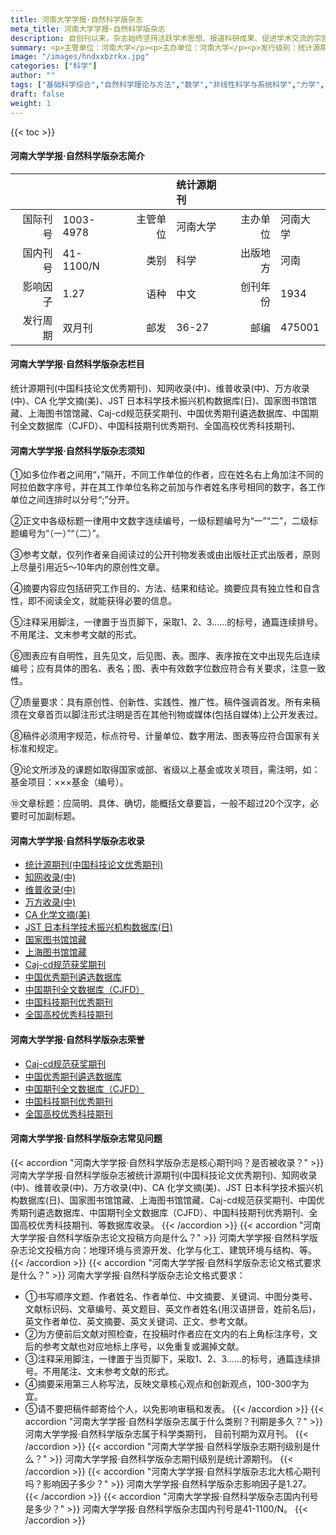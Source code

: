 ```yaml
---
title: 河南大学学报·自然科学版杂志
meta_title: 河南大学学报·自然科学版杂志
description: 自创刊以来，杂志始终坚持活跃学术思想、报道科研成果、促进学术交流的宗旨，立足河南大学，面向社会，致力于展现学者风范，推动科学技术研究，为社会精神文明和经济建设服务。它涵盖了数学、现代物理与材料科学、化学与化工、地理环境与资源开发、生命科学、自动化基础理论与信息技术、建筑环境与结构、科学技术研究等多个学科领域，主要刊登这些领域内的创新性内容，以及数据翔实、表述规范的基础理论及应用研究的学术论文。 该期刊拥有一支由知名学者和专家组成的编辑团队，他们具有丰富的学术经验和审稿经验。期刊实行严格的审稿制度，每一篇投稿都会经过多轮评审和修改，以确保论文的学术质量和创新性。同时，期刊还注重与作者的沟通和交流，为作者提供有针对性的修改建议和指导，帮助作者提升论文质量。 《河南大学学报（自然科学版）》在学术界享有很高的声誉和影响力，其发表的文章具有较高的学术水平和实践价值，得到了广大读者的广泛关注和引用。该期刊已被多个知名数据库收录，如中国知网、万方数据等，是河南大学主管的国家重点学术期刊之一。 近年来，《河南大学学报（自然科学版）》在学术领域取得了显著的成绩和进步，其学术影响力和评价指标持续提升。未来，该期刊将继续坚持其宗旨，加强与国内外知名学术机构和学者的合作与交流，不断拓展学术领域和研究方向，为学术界提供更加丰富的学术资源和研究视角，为推动科学技术研究和学术交流做出更大的贡献。
summary: <p>主管单位：河南大学</p><p>主办单位：河南大学</p><p>发行级别：统计源期刊</p><p>发行周期：双月刊</p>
image: "/images/hndxxbzrkx.jpg"
categories: ["科学"]
author: ""
tags: ["基础科学综合","自然科学理论与方法","数学","非线性科学与系统科学","力学","物理学","生物学","天文学","自然地理学测绘学","气象学","海洋学","地质学","地球物理学","资源科学",]
draft: false
weight: 1
---
```


{{< toc >}}

#### 河南大学学报·自然科学版杂志简介
|               |                               |               | 统计源期刊        |               |                           |
| ------------: | :---------------------------- | ------------: | :---------------------------- | ------------: | :------------------------ |
| 国际刊号      | 1003-4978   | 主管单位      | 河南大学     | 主办单位      | 河南大学     |
| 国内刊号      | 41-1100/N        | 类别          | 科学       | 出版地方      | 河南           |
| 影响因子      | 1.27        | 语种          | 中文             | 创刊年份      | 1934    |
| 发行周期      | 双月刊    | 邮发          | 36-27              | 邮编          | 475001      |

#### 河南大学学报·自然科学版杂志栏目
<span>统计源期刊(中国科技论文优秀期刊)</span>、<span>知网收录(中)</span>、<span>维普收录(中)</span>、<span>万方收录(中)</span>、<span>CA 化学文摘(美)</span>、<span>JST 日本科学技术振兴机构数据库(日)</span>、<span>国家图书馆馆藏</span>、<span>上海图书馆馆藏</span>、<span>Caj-cd规范获奖期刊</span>、<span>中国优秀期刊遴选数据库</span>、<span>中国期刊全文数据库（CJFD）</span>、<span>中国科技期刊优秀期刊</span>、<span>全国高校优秀科技期刊</span>、

#### 河南大学学报·自然科学版杂志须知
<p><p>
	①如多位作者之间用“，”隔开，不同工作单位的作者，应在姓名右上角加注不同的阿拉伯数字序号，并在其工作单位名称之前加与作者姓名序号相同的数字，各工作单位之间连排时以分号“;”分开。
</p><p>
	②正文中各级标题一律用中文数字连续编号，一级标题编号为“一”“二”，二级标题编号为“（一）”“（二）”。
</p><p>
	③参考文献，仅列作者亲自阅读过的公开刊物发表或由出版社正式出版者，原则上尽量引用近5～10年内的原创性文章。
</p><p>
	④摘要内容应包括研究工作目的、方法、结果和结论。摘要应具有独立性和自含性，即不阅读全文，就能获得必要的信息。
</p><p>
	⑤注释采用脚注，一律置于当页脚下，采取1、2、3……的标号，通篇连续排号。不用尾注、文末参考文献的形式。
</p><p>
	⑥图表应有自明性，且先见文，后见图、表。图序、表序按在文中出现先后连续编号；应有具体的图名、表名；图、表中有效数字位数应符合有关要求，注意一致性。
</p><p>
	⑦质量要求：具有原创性、创新性、实践性、推广性。稿件强调首发。所有来稿须在文章首页以脚注形式注明是否在其他刊物或媒体(包括自媒体)上公开发表过。
</p><p>
	⑧稿件必须用字规范，标点符号、计量单位、数字用法、图表等应符合国家有关标准和规定。
</p><p>
	⑨论文所涉及的课题如取得国家或部、省级以上基金或攻关项目，需注明，如：基金项目：×××基金（编号）。
</p><p>
	⑩文章标题：应简明、具体、确切，能概括文章要旨，一般不超过20个汉字，必要时可加副标题。
</p></p>


#### 河南大学学报·自然科学版杂志收录
<ul>
    <li class="inline-block">
        <a class="bg-theme-light hover:bg-primary dark:bg-darkmode-theme-light dark:hover:bg-darkmode-primary dark:hover:text-dark m-1 block rounded px-3 py-1 hover:text-white" href="#河南大学学报·自然科学版杂志收录">
        统计源期刊(中国科技论文优秀期刊)
        </a>
    </li>
    <li class="inline-block">
        <a class="bg-theme-light hover:bg-primary dark:bg-darkmode-theme-light dark:hover:bg-darkmode-primary dark:hover:text-dark m-1 block rounded px-3 py-1 hover:text-white" href="#河南大学学报·自然科学版杂志收录">
        知网收录(中)
        </a>
    </li>
    <li class="inline-block">
        <a class="bg-theme-light hover:bg-primary dark:bg-darkmode-theme-light dark:hover:bg-darkmode-primary dark:hover:text-dark m-1 block rounded px-3 py-1 hover:text-white" href="#河南大学学报·自然科学版杂志收录">
        维普收录(中)
        </a>
    </li>
    <li class="inline-block">
        <a class="bg-theme-light hover:bg-primary dark:bg-darkmode-theme-light dark:hover:bg-darkmode-primary dark:hover:text-dark m-1 block rounded px-3 py-1 hover:text-white" href="#河南大学学报·自然科学版杂志收录">
        万方收录(中)
        </a>
    </li>
    <li class="inline-block">
        <a class="bg-theme-light hover:bg-primary dark:bg-darkmode-theme-light dark:hover:bg-darkmode-primary dark:hover:text-dark m-1 block rounded px-3 py-1 hover:text-white" href="#河南大学学报·自然科学版杂志收录">
        CA 化学文摘(美)
        </a>
    </li>
    <li class="inline-block">
        <a class="bg-theme-light hover:bg-primary dark:bg-darkmode-theme-light dark:hover:bg-darkmode-primary dark:hover:text-dark m-1 block rounded px-3 py-1 hover:text-white" href="#河南大学学报·自然科学版杂志收录">
        JST 日本科学技术振兴机构数据库(日)
        </a>
    </li>
    <li class="inline-block">
        <a class="bg-theme-light hover:bg-primary dark:bg-darkmode-theme-light dark:hover:bg-darkmode-primary dark:hover:text-dark m-1 block rounded px-3 py-1 hover:text-white" href="#河南大学学报·自然科学版杂志收录">
        国家图书馆馆藏
        </a>
    </li>
    <li class="inline-block">
        <a class="bg-theme-light hover:bg-primary dark:bg-darkmode-theme-light dark:hover:bg-darkmode-primary dark:hover:text-dark m-1 block rounded px-3 py-1 hover:text-white" href="#河南大学学报·自然科学版杂志收录">
        上海图书馆馆藏
        </a>
    </li>
    <li class="inline-block">
        <a class="bg-theme-light hover:bg-primary dark:bg-darkmode-theme-light dark:hover:bg-darkmode-primary dark:hover:text-dark m-1 block rounded px-3 py-1 hover:text-white" href="#河南大学学报·自然科学版杂志收录">
        Caj-cd规范获奖期刊
        </a>
    </li>
    <li class="inline-block">
        <a class="bg-theme-light hover:bg-primary dark:bg-darkmode-theme-light dark:hover:bg-darkmode-primary dark:hover:text-dark m-1 block rounded px-3 py-1 hover:text-white" href="#河南大学学报·自然科学版杂志收录">
        中国优秀期刊遴选数据库
        </a>
    </li>
    <li class="inline-block">
        <a class="bg-theme-light hover:bg-primary dark:bg-darkmode-theme-light dark:hover:bg-darkmode-primary dark:hover:text-dark m-1 block rounded px-3 py-1 hover:text-white" href="#河南大学学报·自然科学版杂志收录">
        中国期刊全文数据库（CJFD）
        </a>
    </li>
    <li class="inline-block">
        <a class="bg-theme-light hover:bg-primary dark:bg-darkmode-theme-light dark:hover:bg-darkmode-primary dark:hover:text-dark m-1 block rounded px-3 py-1 hover:text-white" href="#河南大学学报·自然科学版杂志收录">
        中国科技期刊优秀期刊
        </a>
    </li>
    <li class="inline-block">
        <a class="bg-theme-light hover:bg-primary dark:bg-darkmode-theme-light dark:hover:bg-darkmode-primary dark:hover:text-dark m-1 block rounded px-3 py-1 hover:text-white" href="#河南大学学报·自然科学版杂志收录">
        全国高校优秀科技期刊
        </a>
    </li>
</ul>



#### 河南大学学报·自然科学版杂志荣誉
<ul>
    <li class="inline-block">
        <a class="bg-theme-light hover:bg-primary dark:bg-darkmode-theme-light dark:hover:bg-darkmode-primary dark:hover:text-dark m-1 block rounded px-3 py-1 hover:text-white" href="#河南大学学报·自然科学版杂志荣誉">
        Caj-cd规范获奖期刊
        </a>
    </li>
    <li class="inline-block">
        <a class="bg-theme-light hover:bg-primary dark:bg-darkmode-theme-light dark:hover:bg-darkmode-primary dark:hover:text-dark m-1 block rounded px-3 py-1 hover:text-white" href="#河南大学学报·自然科学版杂志荣誉">
        中国优秀期刊遴选数据库
        </a>
    </li>
    <li class="inline-block">
        <a class="bg-theme-light hover:bg-primary dark:bg-darkmode-theme-light dark:hover:bg-darkmode-primary dark:hover:text-dark m-1 block rounded px-3 py-1 hover:text-white" href="#河南大学学报·自然科学版杂志荣誉">
        中国期刊全文数据库（CJFD）
        </a>
    </li>
    <li class="inline-block">
        <a class="bg-theme-light hover:bg-primary dark:bg-darkmode-theme-light dark:hover:bg-darkmode-primary dark:hover:text-dark m-1 block rounded px-3 py-1 hover:text-white" href="#河南大学学报·自然科学版杂志荣誉">
        中国科技期刊优秀期刊
        </a>
    </li>
    <li class="inline-block">
        <a class="bg-theme-light hover:bg-primary dark:bg-darkmode-theme-light dark:hover:bg-darkmode-primary dark:hover:text-dark m-1 block rounded px-3 py-1 hover:text-white" href="#河南大学学报·自然科学版杂志荣誉">
        全国高校优秀科技期刊
        </a>
    </li>
</ul>












#### 河南大学学报·自然科学版杂志常见问题
{{< accordion "河南大学学报·自然科学版杂志是核心期刊吗？是否被收录？" >}}
河南大学学报·自然科学版杂志被统计源期刊(中国科技论文优秀期刊)、知网收录(中)、维普收录(中)、万方收录(中)、CA 化学文摘(美)、JST 日本科学技术振兴机构数据库(日)、国家图书馆馆藏、上海图书馆馆藏、Caj-cd规范获奖期刊、中国优秀期刊遴选数据库、中国期刊全文数据库（CJFD）、中国科技期刊优秀期刊、全国高校优秀科技期刊、等数据库收录。
{{< /accordion >}}
{{< accordion "河南大学学报·自然科学版杂志论文投稿方向是什么？" >}}
河南大学学报·自然科学版杂志论文投稿方向：地理环境与资源开发、化学与化工、建筑环境与结构、等。
{{< /accordion >}}
{{< accordion "河南大学学报·自然科学版杂志论文格式要求是什么？" >}}
河南大学学报·自然科学版杂志论文格式要求：
- ①书写顺序文题、作者姓名、作者单位、中文摘要、关键词、中图分类号、文献标识码、文章编号、英文题目、英文作者姓名(用汉语拼音，姓前名后)，英文作者单位、英文摘要、英文关键词、正文、参考文献。
- ②为方便前后文献对照检查，在投稿时作者应在文内的右上角标注序号，文后的参考文献也对应地标上序号，以免重复或漏掉文献。
- ③注释采用脚注，一律置于当页脚下，采取1、2、3……的标号，通篇连续排号。不用尾注、文末参考文献的形式。
- ④摘要采用第三人称写法，反映文章核心观点和创新观点，100-300字为宜。
- ⑤请不要把稿件邮寄给个人，以免影响审稿和发表。
{{< /accordion >}}
{{< accordion "河南大学学报·自然科学版杂志属于什么类别？刊期是多久？" >}}
河南大学学报·自然科学版杂志属于科学类期刊， 目前刊期为双月刊。
{{< /accordion >}}
{{< accordion "河南大学学报·自然科学版杂志期刊级别是什么？" >}}
河南大学学报·自然科学版杂志期刊级别是统计源期刊。
{{< /accordion >}}
{{< accordion "河南大学学报·自然科学版杂志北大核心期刊吗？影响因子多少？" >}}
河南大学学报·自然科学版杂志影响因子是1.27。
{{< /accordion >}}
{{< accordion "河南大学学报·自然科学版杂志国内刊号是多少？" >}}
河南大学学报·自然科学版杂志国内刊号是41-1100/N。
{{< /accordion >}}